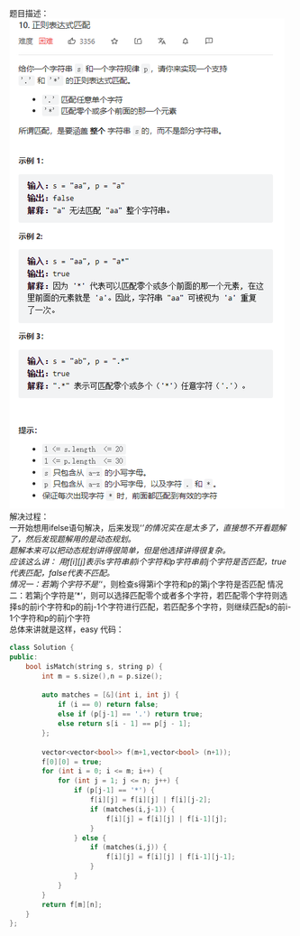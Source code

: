题目描述：  
![image](/algorithmn/dynamic_programming/image/image37.png)  
解决过程：  
一开始想用ifelse语句解决，后来发现‘*’的情况实在是太多了，直接想不开看题解了，然后发现题解用的是动态规划。  
题解本来可以把动态规划讲得很简单，但是他选择讲得很复杂。  
应该这么讲： 
用f[i][j]表示s字符串前i个字符和p字符串前j个字符是否匹配，true代表匹配，false代表不匹配。  
情况一：若第j个字符不是’*‘，则检查s得第i个字符和p的第j个字符是否匹配 
情况二：若第j个字符是’*‘，则可以选择匹配零个或者多个字符，若匹配零个字符则选择s的前i个字符和p的前j-1个字符进行匹配，若匹配多个字符，则继续匹配s的前i-1个字符和p的前j个字符  
总体来讲就是这样，easy 
代码：  
```cpp
class Solution {
public:
    bool isMatch(string s, string p) {
        int m = s.size(),n = p.size();

        auto matches = [&](int i, int j) {
            if (i == 0) return false;
            else if (p[j-1] == '.') return true;
            else return s[i - 1] == p[j - 1];
        };

        vector<vector<bool>> f(m+1,vector<bool> (n+1));
        f[0][0] = true;
        for (int i = 0; i <= m; i++) {
            for (int j = 1; j <= n; j++) {
                if (p[j-1] == '*') {
                    f[i][j] = f[i][j] | f[i][j-2];
                    if (matches(i,j-1)) {
                        f[i][j] = f[i][j] | f[i-1][j];
                    } 
                } else {
                    if (matches(i,j)) {
                        f[i][j] = f[i][j] | f[i-1][j-1];
                    }
                }
            }
        }
        return f[m][n];
    }
};
```